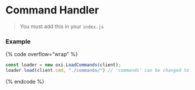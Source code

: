 # Command Handler

> You must add this in your `index.js`&#x20;

### Example

{% code overflow="wrap" %}
```javascript
const loader = new oxi.LoadCommands(client);
loader.load(client.cmd, "./commands/") // 'commands' can be changed to anything else
```
{% endcode %}


